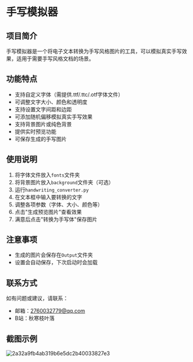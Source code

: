 # 手写模拟器

## 项目简介

手写模拟器是一个将电子文本转换为手写风格图片的工具，可以模拟真实手写效果，适用于需要手写风格文档的场景。

## 功能特点

- 支持自定义字体（需提供.ttf/.ttc/.otf字体文件）
- 可调整文字大小、颜色和透明度
- 支持设置文字间距和边距
- 可添加随机偏移模拟真实手写效果
- 支持背景图片或纯色背景
- 提供实时预览功能
- 可保存生成的手写图片

## 使用说明

1. 将字体文件放入`fonts`文件夹
2. 将背景图片放入`background`文件夹（可选）
3. 运行`handwriting_converter.py`
4. 在文本框中输入要转换的文字
5. 调整各项参数（字体、大小、颜色等）
6. 点击"生成预览图片"查看效果
7. 满意后点击"转换为手写体"保存图片

## 注意事项

- 生成的图片会保存在`Output`文件夹
- 设置会自动保存，下次启动时会加载

## 联系方式

如有问题或建议，请联系：
- 邮箱：2760032779@qq.com
- B站：秋寒枝叶落

## 截图示例
![2a32a9fb4ab319b6e5dc2b40033827e3](https://github.com/user-attachments/assets/821434da-4d68-41ae-8f2e-fbfa6883ace5)

 
